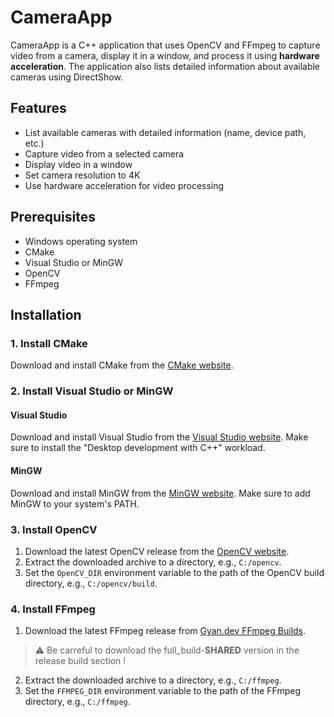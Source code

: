 # CameraApp

CameraApp is a C++ application that uses OpenCV and FFmpeg to capture video from a camera, display it in a window, and process it using **hardware acceleration**. The application also lists detailed information about available cameras using DirectShow.

## Features

- List available cameras with detailed information (name, device path, etc.)
- Capture video from a selected camera
- Display video in a window
- Set camera resolution to 4K
- Use hardware acceleration for video processing

## Prerequisites

- Windows operating system
- CMake
- Visual Studio or MinGW
- OpenCV
- FFmpeg

## Installation

### 1. Install CMake

Download and install CMake from the [CMake website](https://cmake.org/download/).

### 2. Install Visual Studio or MinGW

#### Visual Studio

Download and install Visual Studio from the [Visual Studio website](https://visualstudio.microsoft.com/). Make sure to install the "Desktop development with C++" workload.

#### MinGW

Download and install MinGW from the [MinGW website](http://www.mingw.org/). Make sure to add MinGW to your system's PATH.

### 3. Install OpenCV

1. Download the latest OpenCV release from the [OpenCV website](https://opencv.org/releases/).
2. Extract the downloaded archive to a directory, e.g., `C:/opencv`.
3. Set the `OpenCV_DIR` environment variable to the path of the OpenCV build directory, e.g., `C:/opencv/build`.

### 4. Install FFmpeg

1. Download the latest FFmpeg release from [Gyan.dev FFmpeg Builds](https://www.gyan.dev/ffmpeg/builds/).
> ⚠ Be carreful to download the full_build-**SHARED** version in the release build section ! 
2. Extract the downloaded archive to a directory, e.g., `C:/ffmpeg`.
3. Set the `FFMPEG_DIR` environment variable to the path of the FFmpeg directory, e.g., `C:/ffmpeg`.

